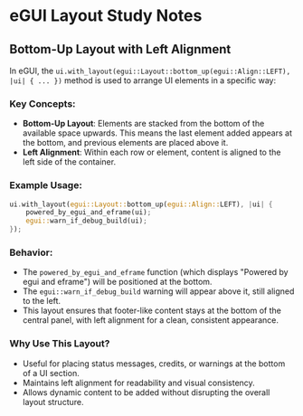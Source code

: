 # eGUI Layout Study Notes

## Bottom-Up Layout with Left Alignment

In eGUI, the `ui.with_layout(egui::Layout::bottom_up(egui::Align::LEFT), |ui| { ... })` method is used to arrange UI elements in a specific way:

### Key Concepts:
- **Bottom-Up Layout**: Elements are stacked from the bottom of the available space upwards. This means the last element added appears at the bottom, and previous elements are placed above it.
- **Left Alignment**: Within each row or element, content is aligned to the left side of the container.

### Example Usage:
```rust
ui.with_layout(egui::Layout::bottom_up(egui::Align::LEFT), |ui| {
    powered_by_egui_and_eframe(ui);
    egui::warn_if_debug_build(ui);
});
```

### Behavior:
- The `powered_by_egui_and_eframe` function (which displays "Powered by egui and eframe") will be positioned at the bottom.
- The `egui::warn_if_debug_build` warning will appear above it, still aligned to the left.
- This layout ensures that footer-like content stays at the bottom of the central panel, with left alignment for a clean, consistent appearance.

### Why Use This Layout?
- Useful for placing status messages, credits, or warnings at the bottom of a UI section.
- Maintains left alignment for readability and visual consistency.
- Allows dynamic content to be added without disrupting the overall layout structure.